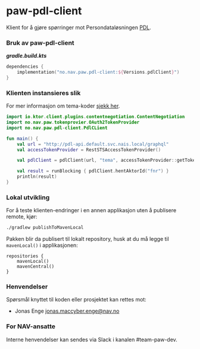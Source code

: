 # paw-pdl-client

Klient for å gjøre spørringer mot Persondataløsningen [PDL](https://pdldocs-navno.msappproxy.net/ekstern/index.html).

### Bruk av paw-pdl-client

**_gradle.build.kts_**

```kts
dependencies {
    implementation("no.nav.paw.pdl-client:${Versions.pdlClient}")
}
```

### Klienten instansieres slik

For mer informasjon om tema-koder [sjekk her](https://confluence.adeo.no/pages/viewpage.action?pageId=309311397).

```kt
import io.ktor.client.plugins.contentnegotiation.ContentNegotiation
import no.nav.paw.tokenprovier.OAuth2TokenProvider
import no.nav.paw.pdl-client.PdlCLient

fun main() {
    val url = "http://pdl-api.default.svc.nais.local/graphql"
    val accessTokenProvider = RestSTSAccessTokenProvider()

    val pdlClient = pdlClient(url, "tema", accessTokenProvider::getToken)

    val result = runBlocking { pdlClient.hentAktorId("fnr") }
    println(result)
}
```

### Lokal utvikling

For å teste klienten-endringer i en annen applikasjon uten å publisere remote, kjør:

```sh
./gradlew publishToMavenLocal
```

Pakken blir da publisert til lokalt repository, husk at du må legge til `mavenLocal()` i applikasjonen:

```dsl
repositories {
    mavenLocal()
    mavenCentral()
}
```

### Henvendelser

Spørsmål knyttet til koden eller prosjektet kan rettes mot:

- Jonas Enge <jonas.maccyber.enge@nav.no>

### For NAV-ansatte

Interne henvendelser kan sendes via Slack i kanalen #team-paw-dev.
